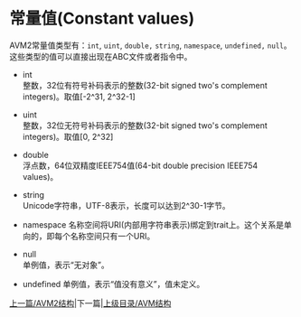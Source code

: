 # 常量值(Constant values)

AVM2常量值类型有：`int`, `uint`, `double,` `string`, `namespace`, `undefined,` `null`。这些类型的值可以直接出现在ABC文件或者指令中。

- int		
	整数，32位有符号补码表示的整数(32-bit signed two's complement integers)。取值[-2^31, 2^32-1]
	
- uint	
	整数，32位无符号补码表示的整数(32-bit signed two's complement integers)。取值[0, 2^32]
	
- double	
	浮点数，64位双精度IEEE754值(64-bit double precision IEEE754 values)。
	
- string	
	Unicode字符串，UTF-8表示，长度可以达到2^30-1字节。
	
- namespace	
	名称空间将URI(内部用字符串表示)绑定到trait上。这个关系是单向的，即每个名称空间只有一个URI。
	
- null	
	单例值，表示“无对象”。
	
- undefined	
	单例值，表示“值没有意义”，值未定义。

[上一篇/AVM2结构](2.avm2_structure.md)|下一篇|[上级目录/AVM结构](2.avm2_structure.md)